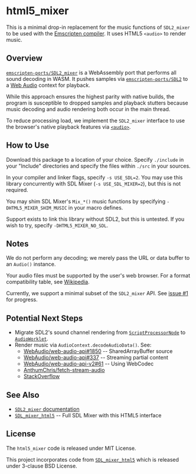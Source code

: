# html5_mixer

This is a minimal drop-in replacement for the music functions of `SDL2_mixer` to be used with the [Emscripten compiler](https://emscripten.org). It uses HTML5 `<audio>` to render music.

## Overview

[`emscripten-ports/SDL2_mixer`](https://github.com/emscripten-ports/SDL2_mixer) is a WebAssembly port
that performs all sound decoding in WASM. It pushes samples via [`emscripten-ports/SDL2`](https://github.com/emscripten-ports/SDL2)
to a [Web Audio](https://developer.mozilla.org/en-US/docs/Web/API/Web_Audio_API) context for playback.

While this approach ensures the highest parity with native builds, the program is susceptible to
dropped samples and playback stutters because music decoding and audio rendering both occur in the main thread.

To reduce processing load, we implement the `SDL2_mixer` interface to use the browser's native
playback features via
[`<audio>`](https://developer.mozilla.org/en-US/docs/Web/HTML/Element/audio).

## How to Use

Download this package to a location of your choice.
Specify `./include` in your "Include" directories and specify the files within `./src` in your sources.

In your compiler and linker flags, specify `-s USE_SDL=2`. You may use this library concurrently
with SDL Mixer (`-s USE_SDL_MIXER=2`), but this is not required.

You may shim SDL Mixer's `Mix_*()` music functions by specifying `-DHTML5_MIXER_SHIM_MUSIC` in your macro defines.

Support exists to link this library without SDL2, but this is untested. If you wish to try, specify
`-DHTML5_MIXER_NO_SDL`.

## Notes

We do not perform any decoding; we merely pass the URL or data buffer to an `Audio()` instance.

Your audio files must be supported by the user's web browser. For a format compatibility table, see
[Wikipedia](https://en.wikipedia.org/wiki/HTML5_audio#Supported_audio_coding_formats).

Currently, we support a minimal subset of the `SDL2_mixer` API. See [issue #1](https://github.com/devappd/html5_mixer/issues/1)
for progress.

## Potential Next Steps

* Migrate SDL2's sound channel rendering from [`ScriptProcessorNode`](https://developer.mozilla.org/en-US/docs/Web/API/ScriptProcessorNode) to [`AudioWorklet`](https://developer.mozilla.org/en-US/docs/Web/API/AudioWorklet).
* Render music via `AudioContext.decodeAudioData()`. See:
    * [WebAudio/web-audio-api#1850](https://github.com/WebAudio/web-audio-api/issues/1850) -- SharedArrayBuffer source
    * [WebAudio/web-audio-api#337](https://github.com/WebAudio/web-audio-api/issues/337) -- Streaming partial content
    * [WebAudio/web-audio-api-v2#61](https://github.com/WebAudio/web-audio-api-v2/issues/61) -- Using WebCodec
    * [AnthumChris/fetch-stream-audio](https://github.com/AnthumChris/fetch-stream-audio)
    * [StackOverflow](https://stackoverflow.com/a/49386457)

## See Also

* [`SDL2_mixer` documentation](https://libsdl.org/projects/SDL_mixer/docs/index.html)
* [`SDL_mixer_html5`](https://github.com/devappd/SDL_mixer_html5) -- Full SDL Mixer with this HTML5 interface

## License

The `html5_mixer` code is released under MIT License.

This project incorporates code from [`SDL_mixer_html5`](https://github.com/devappd/SDL_mixer_html5) which is released under 3-clause BSD License.
